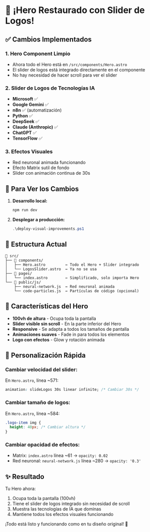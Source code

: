# 🎉 ¡Hero Restaurado con Slider de Logos!

## ✅ Cambios Implementados

### 1. **Hero Component Limpio**
- Ahora todo el Hero está en `/src/components/Hero.astro`
- El slider de logos está integrado directamente en el componente
- No hay necesidad de hacer scroll para ver el slider

### 2. **Slider de Logos de Tecnologías IA**
- **Microsoft** ✅
- **Google Gemini** ✅
- **n8n** ✅ (automatización)
- **Python** ✅
- **DeepSeek** ✅
- **Claude (Anthropic)** ✅
- **ChatGPT** ✅
- **TensorFlow** ✅

### 3. **Efectos Visuales**
- Red neuronal animada funcionando
- Efecto Matrix sutil de fondo
- Slider con animación continua de 30s

## 🚀 Para Ver los Cambios

1. **Desarrollo local:**
   ```bash
   npm run dev
   ```

2. **Desplegar a producción:**
   ```powershell
   .\deploy-visual-improvements.ps1
   ```

## 📁 Estructura Actual

```
📁 src/
├── 📁 components/
│   ├── Hero.astro         ← Todo el Hero + Slider integrado
│   └── LogosSlider.astro  ← Ya no se usa
├── 📁 pages/
│   └── index.astro        ← Simplificado, solo importa Hero
└── 📁 public/js/
    ├── neural-network.js  ← Red neuronal animada
    └── code-particles.js  ← Partículas de código (opcional)
```

## 🎯 Características del Hero

- **100vh de altura** - Ocupa toda la pantalla
- **Slider visible sin scroll** - En la parte inferior del Hero
- **Responsive** - Se adapta a todos los tamaños de pantalla
- **Animaciones suaves** - Fade in para todos los elementos
- **Logo con efectos** - Glow y rotación animada

## 🔧 Personalización Rápida

### Cambiar velocidad del slider:
En `Hero.astro`, línea ~571:
```css
animation: slideLogos 30s linear infinite; /* Cambiar 30s */
```

### Cambiar tamaño de logos:
En `Hero.astro`, línea ~584:
```css
.logo-item img {
  height: 40px; /* Cambiar altura */
}
```

### Cambiar opacidad de efectos:
- Matrix: `index.astro` línea ~61 → `opacity: 0.02`
- Red neuronal: `neural-network.js` línea ~280 → `opacity: '0.3'`

## ✨ Resultado

Tu Hero ahora:
1. Ocupa toda la pantalla (100vh)
2. Tiene el slider de logos integrado sin necesidad de scroll
3. Muestra las tecnologías de IA que dominas
4. Mantiene todos los efectos visuales funcionando

¡Todo está listo y funcionando como en tu diseño original! 🚀

